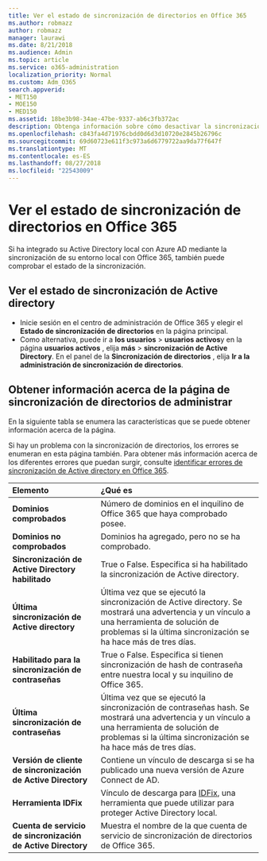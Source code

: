 ```yaml
---
title: Ver el estado de sincronización de directorios en Office 365
ms.author: robmazz
author: robmazz
manager: laurawi
ms.date: 8/21/2018
ms.audience: Admin
ms.topic: article
ms.service: o365-administration
localization_priority: Normal
ms.custom: Adm_O365
search.appverid:
- MET150
- MOE150
- MED150
ms.assetid: 18be3b98-34ae-47be-9337-ab6c3fb372ac
description: Obtenga información sobre cómo desactivar la sincronización de Active directory. También puede ver su estado.
ms.openlocfilehash: c843fa4d71976cbdd0d6d3d10720e2845b26796c
ms.sourcegitcommit: 69d60723e611f3c973a6d6779722aa9da77f647f
ms.translationtype: MT
ms.contentlocale: es-ES
ms.lasthandoff: 08/27/2018
ms.locfileid: "22543009"
---
```

# <a name="view-directory-synchronization-status-in-office-365"></a>Ver el estado de sincronización de directorios en Office 365
Si ha integrado su Active Directory local con Azure AD mediante la sincronización de su entorno local con Office 365, también puede comprobar el estado de la sincronización.
  
## <a name="view-directory-synchronization-status"></a>Ver el estado de sincronización de Active directory
- Inicie sesión en el centro de administración de Office 365 y elegir el **Estado de sincronización de directorios** en la página principal. 
- Como alternativa, puede ir a **los usuarios** \> **usuarios activos**y en la página **usuarios activos** , elija **más** \> **sincronización de Active Directory**. En el panel de la **Sincronización de directorios** , elija **Ir a la administración de sincronización de directorios**.
    
## <a name="information-on-the-manage-directory-synchronization-page"></a>Obtener información acerca de la página de sincronización de directorios de administrar

En la siguiente tabla se enumera las características que se puede obtener información acerca de la página.
  
Si hay un problema con la sincronización de directorios, los errores se enumeran en esta página también. Para obtener más información acerca de los diferentes errores que puedan surgir, consulte [identificar errores de sincronización de Active directory en Office 365](identify-directory-synchronization-errors.md).
  
|**Elemento**|**¿Qué es**|
|:-----|:-----|
|**Dominios comprobados** | Número de dominios en el inquilino de Office 365 que haya comprobado posee. |
|**Dominios no comprobados** | Dominios ha agregado, pero no se ha comprobado. |
|**Sincronización de Active Directory habilitado** |True o False. Especifica si ha habilitado la sincronización de Active directory. |
|**Última sincronización de Active directory** | Última vez que se ejecutó la sincronización de Active directory. Se mostrará una advertencia y un vínculo a una herramienta de solución de problemas si la última sincronización se ha hace más de tres días. |
|**Habilitado para la sincronización de contraseñas** | True o False. Especifica si tienen sincronización de hash de contraseña entre nuestra local y su inquilino de Office 365. |
|**Última sincronización de contraseñas** | Última vez que se ejecutó la sincronización de contraseñas hash. Se mostrará una advertencia y un vínculo a una herramienta de solución de problemas si la última sincronización se ha hace más de tres días. |
|**Versión de cliente de sincronización de Active Directory** | Contiene un vínculo de descarga si se ha publicado una nueva versión de Azure Connect de AD. |
|**Herramienta IDFix** | Vínculo de descarga para [IDFix](install-and-run-idfix.md), una herramienta que puede utilizar para proteger Active Directory local. |
|**Cuenta de servicio de sincronización de Active Directory** | Muestra el nombre de la que cuenta de servicio de sincronización de directorios de Office 365. |